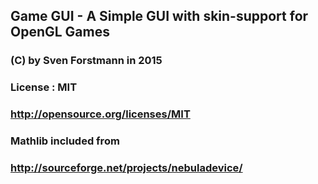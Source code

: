 ## Game GUI - A Simple GUI with skin-support for OpenGL Games

### (C) by Sven Forstmann in 2015
### License : MIT
### http://opensource.org/licenses/MIT

### Mathlib included from 
### http://sourceforge.net/projects/nebuladevice/

